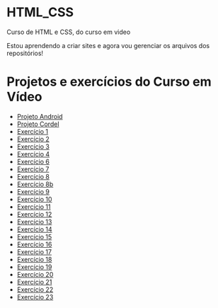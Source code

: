 # HTML_CSS
 Curso de HTML e CSS, do curso em video

Estou aprendendo a criar sites e agora vou gerenciar os arquivos dos repositórios!

# Projetos e exercícios do Curso em Vídeo
<ul>
    <li><a href="https://denilsonpereira.github.io/projeto-android/">Projeto Android</a>
    <li><a href="https://denilsonpereira.github.io/projeto-cordel/">Projeto Cordel</a><br>
    <li><a href="https://denilsonpereira.github.io/html-css/exercicios/ex001/index.html" target="_blank"> Exercício 1</a> 
    <li><a href="https://denilsonpereira.github.io/html-css/exercicios/ex002/index.html" target="_blank"> Exercício 2</a> 
    <li><a href="https://denilsonpereira.github.io/html-css/exercicios/ex003/index.html" target="_blank"> Exercício 3</a> 
    <li><a href="https://denilsonpereira.github.io/html-css/exercicios/ex004/index.html" target="_blank"> Exercício 4</a> 
    <li><a href="https://denilsonpereira.github.io/html-css/exercicios/ex006/index.html" target="_blank"> Exercício 6</a>
    <li><a href="https://denilsonpereira.github.io/html-css/exercicios/ex0007/index.html" target="_blank"> Exercício 7</a>
    <li><a href="https://denilsonpereira.github.io/html-css/exercicios/ex008/index.html" target="_blank"> Exercício 8</a>
    <li><a href="https://denilsonpereira.github.io/html-css/exercicios/ex008b/index.html" target="_blank"> Exercício 8b</a>
    <li><a href="https://denilsonpereira.github.io/html-css/exercicios/ex009/index.html" target="_blank"> Exercício 9</a>
    <li><a href="https://denilsonpereira.github.io/html-css/exercicios/ex0010/index.html" target="_blank"> Exercício 10</a>
    <li><a href="https://denilsonpereira.github.io/html-css/exercicios/ex0011/index.html" target="_blank"> Exercício 11</a>
    <li><a href="https://denilsonpereira.github.io/html-css/exercicios/ex0012/index.html" target="_blank"> Exercício 12</a>
    <li><a href="https://denilsonpereira.github.io/html-css/exercicios/ex0013/index.html" target="_blank"> Exercício 13</a>
    <li><a href="https://denilsonpereira.github.io/html-css/exercicios/ex0014/index.html" target="_blank"> Exercício 14</a>
    <li><a href="https://denilsonpereira.github.io/html-css/exercicios/ex0015/index.html" target="_blank"> Exercício 15</a>
    <li><a href="https://denilsonpereira.github.io/html-css/exercicios/ex0016/index.html" target="_blank"> Exercício 16</a>
    <li><a href="https://denilsonpereira.github.io/html-css/exercicios/ex0017/fontes01.html" target="_blank"> Exercício 17</a>
    <li><a href="https://denilsonpereira.github.io/html-css/exercicios/ex0018/fonte01.html" target="_blank"> Exercício 18</a>
    <li><a href="https://denilsonpereira.github.io/html-css/exercicios/ex0019/seletor01.html" target="_blank"> Exercício 19</a>
    <li><a href="https://denilsonpereira.github.io/html-css/exercicios/ex0020/links.html" target="_blank"> Exercício 20</a>
    <li><a href="https://denilsonpereira.github.io/html-css/exercicios/ex0021/caixa01.html" target="_blank"> Exercício 21</a>
    <li><a href="https://denilsonpereira.github.io/html-css/exercicios/ex0022/fundo001.html" target="_blank"> Exercício 22</a>
    <li><a href="https://denilsonpereira.github.io/html-css/exercicios/ex0023/tabela002.html" target="_blank"> Exercício 23</a>
